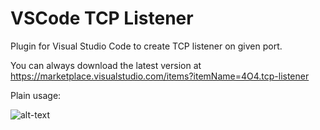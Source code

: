 # VSCode TCP Listener

Plugin for Visual Studio Code to create TCP listener on given port.

You can always download the latest version at https://marketplace.visualstudio.com/items?itemName=4O4.tcp-listener



Plain usage:


 ![alt-text](https://github.com/jacekmusial/vscode-tcp-listener/blob/master/usage.gif)
